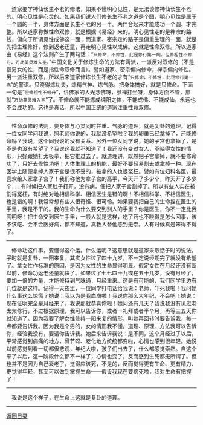&emsp;道家要学神仙长生不老的修法，如果不懂明心见性，是无法谈修神仙长生不老的。明心见性是心灵的。如果我们说人们修长生不老之道是个圆，明心见性是属于一个圆的一半，身体方面是长生不老的另一半。两伴合起来才能成功一个圆、才完整。所以道家称做性命双修，就是根据《易经》来的。明心见性走的是禅宗的路线，偏向于所谓见性成佛这一面；而道家、密宗走的路子是偏重生理的一面，就是先把生理修好，修到返老还童，再走明心见性以成佛。这就是性命双修。所以道家由《易经》这个法则产生了两句话：“``只修命，不修性，此是修行第一病。但修祖性不修丹，万劫英灵难入圣。``”中国文化关于修炼生命的方法有两派，一派反对双修的（不是指男女的性，而是指性命双修而言）。譬如道家、密宗偏向修命，禅宗偏向修性。另一派注重双修，所以后来道家修炼长生不老的才有“``只修命，不修性，此是修行第一病``”的警语。只晓得炼功夫，炼精气神、炼气脉，把身体搞好，就是只修命。下面一句是“``但修祖性不修丹``”，讲佛家的人光念佛呀，参禅打坐呀，身体方面不管，那就“``万劫英灵难入圣``”了。不修命就不能炼成纯阳之体，不能成佛、不能成仙，永远也不会成功的。这也是真话。所以中国正统的道家注重性命双修。
___
&emsp;性命双修的法则，要身体与心灵同时并重。气脉的道理，就是复卦的道理。记得一位女同学问我说，照老师你说的，我就没希望啦？我的卵巢已经拿掉了，还能修命吗？我说，这个同我说的没有关系。另外一位女同学说，她的子宫也拿掉了，是不是也没有希望了？我说这我就不知道了！我还没有变过女人，不晓得女性的情形，只好跟她打太极拳，把它推过去了。就道理讲，既然把子宫拿掉，就不要修命功了，只好去修性功吧！人体生理上的机能，最好不要轻易割去或拿掉一种。现在医学上随便拿掉人家子宫是很不妥的，被拿的人也很冤枉。譬如有位妇科名医，最喜欢给人家拿子宫了！我们称他为拿子宫的高手，今天开了多少个，昨天开了多少个……有时候把人家肚子打开，没有病，便把人家子宫割掉了。所以有些人实在被割得冤枉，有时绝对地相信科学、相信医生是错的啊！不相信科学、不相信医生，也是错的啊！我常常想有些人很奇怪、很可怜。如果要我把自己的生命捏在医生的手里，我是不干的。我的生命为什么要交到别人的手里？你是医生，你不一定比我高明呀！把生命交到医生手里，一般人就是这样，吃了药也不晓得是怎么回事，该不该吃、会不会医好病，都不知道，真教人替他感到无奈。人有时候真是笨得不得了。
___
&emsp;修命功这件事，要懂得这个运。什么运呢？这意思就是道家采取活子时的说法。子时就是复卦，一阳来复。其实女性过了四十九岁，不一定说经期完了就没有希望了。拿女性作标准的原因，是因为女性的生命显得明显。假定女性在月经还没有断以前，修命功返老还童就快了。如果过了七七四十九或在五十几岁，没有月经了，要加一倍的力量，才能修持到气脉通，月经重来。这是有可能的，我们同学里边有几位就是这样。记得一天夜里，一位同学打电话给我说：老师，吓死我啦！我问她什么事这么惊慌？她说：我以为是我血崩啦！我说你那么大年纪，不会吧！她说：现在证明完全是月经来了。我说那就恭喜你啦！她问还有几天？我说我没有见过老太太修行，不过根据原理，我可以告诉你，或者一礼拜或者半个月，再等三五天你就知道了。因为我要了解女性修持一阳来复的情形，叫她再回转时要告诉我，每一点都要告诉我。因为我是个男的，女的情形我不懂。道理、原理、方法我可以告诉你，经验我没有，要请你告诉我。她后来告诉我说：是不同，这个月经过了以后，平常感觉到病痛的地方，骨节呀、老化地方统统都变啦，心情也感到很年轻。她说以前感觉到看一切都很悲观，年纪大啦，孩子们出去了，什么都感觉索然。自这个来了以后，这一阶段什么都不一样了，心情也变了，反而感到生死都无所谓了。但也并不是因为自己衰老了，觉得应该死，不是的，反而觉得更有生命、更有精力、更觉得年轻，甚至可以做到掌握生命——假设我现在要病死啦，我对生命有把握了！
___
&emsp;我说是这个样子，在生命上这就是复卦的道理。
___
[返回目录](../../../master/README.md#目录)